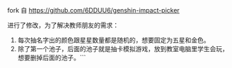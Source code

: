 fork 自 https://github.com/6DDUU6/genshin-impact-picker

进行了修改，为了解决教师朋友的需求：
1. 每次抽名字出的颜色跟星星数量都是随机的，想要固定为五星和金色。
2. 除了第一个池子，后面的池子就是抽卡模拟游戏，放到教室电脑里学生会玩，想要删掉后面的池子。```